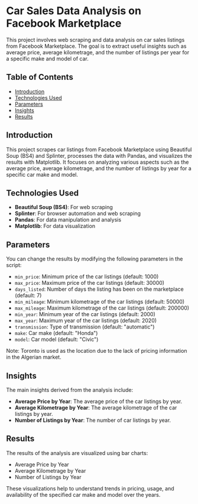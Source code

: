# Car Sales Data Analysis on Facebook Marketplace

This project involves web scraping and data analysis on car sales listings from Facebook Marketplace. The goal is to extract useful insights such as average price, average kilometrage, and the number of listings per year for a specific make and model of car.

## Table of Contents
- [Introduction](#introduction)
- [Technologies Used](#technologies-used)
- [Parameters](#parameters)
- [Insights](#insights)
- [Results](#results)
  
## Introduction
This project scrapes car listings from Facebook Marketplace using Beautiful Soup (BS4) and Splinter, processes the data with Pandas, and visualizes the results with Matplotlib. It focuses on analyzing various aspects such as the average price, average kilometrage, and the number of listings by year for a specific car make and model.

## Technologies Used
- **Beautiful Soup (BS4)**: For web scraping
- **Splinter**: For browser automation and web scraping
- **Pandas**: For data manipulation and analysis
- **Matplotlib**: For data visualization

## Parameters
You can change the results by modifying the following parameters in the script:
- `min_price`: Minimum price of the car listings (default: 1000)
- `max_price`: Maximum price of the car listings (default: 30000)
- `days_listed`: Number of days the listing has been on the marketplace (default: 7)
- `min_mileage`: Minimum kilometrage of the car listings (default: 50000)
- `max_mileage`: Maximum kilometrage of the car listings (default: 200000)
- `min_year`: Minimum year of the car listings (default: 2000)
- `max_year`: Maximum year of the car listings (default: 2020)
- `transmission`: Type of transmission (default: "automatic")
- `make`: Car make (default: "Honda")
- `model`: Car model (default: "Civic")

Note: Toronto is used as the location due to the lack of pricing information in the Algerian market.

## Insights
The main insights derived from the analysis include:
- **Average Price by Year**: The average price of the car listings by year.
- **Average Kilometrage by Year**: The average kilometrage of the car listings by year.
- **Number of Listings by Year**: The number of car listings by year.

## Results
The results of the analysis are visualized using bar charts:
- Average Price by Year
- Average Kilometrage by Year
- Number of Listings by Year

These visualizations help to understand trends in pricing, usage, and availability of the specified car make and model over the years.
